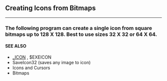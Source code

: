 ## Creating Icons from Bitmaps
---

### The following program can create a single icon from square bitmaps up to 128 X 128. Best to use sizes 32 X 32 or 64 X 64.

#### SEE ALSO
* [_ICON](./_ICON.md) , $EXEICON
* SaveIcon32 (saves any image to icon)
* Icons and Cursors
* Bitmaps
